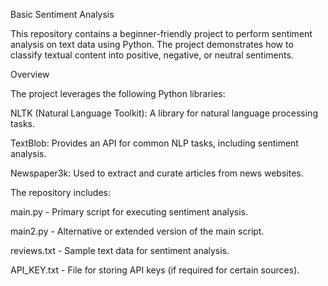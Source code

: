 Basic Sentiment Analysis

This repository contains a beginner-friendly project to perform sentiment analysis on text data using Python. The project demonstrates how to classify textual content into positive, negative, or neutral sentiments.

Overview

The project leverages the following Python libraries:

NLTK (Natural Language Toolkit): A library for natural language processing tasks.

TextBlob: Provides an API for common NLP tasks, including sentiment analysis.

Newspaper3k: Used to extract and curate articles from news websites.

The repository includes:

main.py - Primary script for executing sentiment analysis.

main2.py - Alternative or extended version of the main script.

reviews.txt - Sample text data for sentiment analysis.

API_KEY.txt - File for storing API keys (if required for certain sources).
